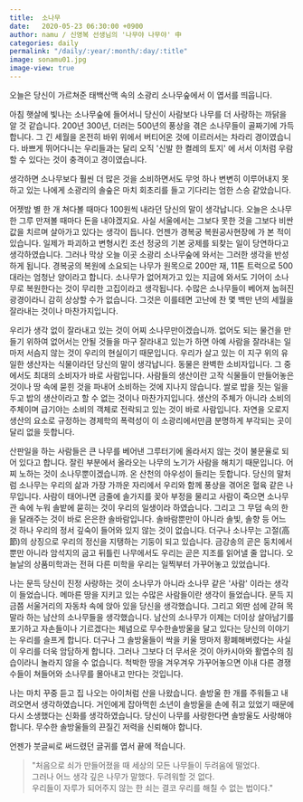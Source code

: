 ```yaml
---
title:  소나무
date:   2020-05-23 06:30:00 +0900
author: namu / 신영복 선생님의 '나무야 나무야' 中
categories: daily
permalink: "/daily/:year/:month/:day/:title"
image: sonamu01.jpg
image-view: true
---
```


오늘은 당신이 가르쳐준 태백산맥 속의 소광리 소나무숲에서 이 엽서를 띄웁니다.

아침 햇살에 빛나는 소나무숲에 들어서니 당신이 사람보다 나무를 더 사랑하는 까닭을 알 것 같습니다.
200년 300년, 더러는 500년의 풍상을 겪은 소나무들이 골짜기에 가득합니다.
그 긴 세월을 온전히 바위 위에서 버티어온 것에 이르러서는 차라리 경이였습니다.
바쁘게 뛰어다니는 우리들과는 달리 오직 '신발 한 켤레의 토지' 에 서서 이처럼 우람할 수 있다는 것이 충격이고 경이였습니다.

생각하면 소나무보다 훨씬 더 많은 것을 소비하면서도 무엇 하나 변변히 이루어내지 못하고 있는 나에게 소광리의 솔숲은
마치 회초리를 들고 기다리는 엄한 스승 같았습니다.

어젯밤 별 한 개 쳐다볼 때마다 100원씩 내라던 당신의 말이 생각납니다.
오늘은 소나무 한 그루 만져볼 때마다 돈을 내야겠지요.
사실 서울에서는 그보다 못한 것을 그보다 비싼 값을 치르며 살아가고 있다는 생각이 듭니다.
언젠가 경복궁 복원공사현장에 가 본 적이 있습니다.
일제가 파괴하고 변형시킨 조선 정궁의 기본 궁제를 되찾는 일이 당연하다고 생각하였습니다.
그러나 막상 오늘 이곳 소광리 소나무숲에 와서는 그러한 생각을 반성하게 됩니다.
경복궁의 복원에 소요되는 나무가 원목으로 200만 재, 11톤 트럭으로 500대라는 엄청난 양이라고 합니다.
소나무가 없어져가고 있는 지금에 와서도 기어이 소나무로 복원한다는 것이 무리한 고집이라고 생각됩니다.
수많은 소나무들이 베어져 눕혀진 광경이라니 감히 상상할 수가 없습니다.
그것은 이를테면 고난에 찬 몇 백만 년의 세월을 잘라내는 것이나 마찬가지입니다.

우리가 생각 없이 잘라내고 있는 것이 어찌 소나무만이겠습니까.
없어도 되는 물건을 만들기 위하여 없어서는 안될 것들을 마구 잘라내고 있는가 하면
아예 사람을 잘라내는 일마저 서슴지 않는 것이 우리의 현실이기 때문입니다.
우리가 살고 있는 이 지구 위의 유일한 생산자는 식물이라던 당신의 말이 생각납니다.
동물은 완벽한 소비자입니다. 그 중에서도 최대의 소비자가 바로 사람입니다.
사람들의 생산이란 고작 식물들이 만들어놓은 것이나 땅 속에 묻힌 것을 파내어 소비하는 것에 지나지 않습니다.
쌀로 밥을 짓는 일을 두고 밥의 생산이라고 할 수 없는 것이나 마찬가지입니다.
생산의 주체가 아니라 소비의 주체이며 급기야는 소비의 객체로 전락되고 있는 것이 바로 사람입니다.
자연을 오로지 생산의 요소로 규정하는 경제학의 폭력성이 이 소광리에서만큼 분명하게 부각되는 곳이 달리 없을 듯합니다.

산판일을 하는 사람들은 큰 나무를 베어낸 그루터기에 올라서지 않는 것이 불문율로 되어 있다고 합니다.
잘린 부분에서 올라오는 나무의 노기가 사람을 해치기 때문입니다.
어찌 노하는 것이 소나무뿐이겠습니까. 온 산천의 아우성이 들리는 듯합니다.
당신의 말처럼 소나무는 우리의 삶과 가장 가까운 자리에서 우리와 함께 풍상을 겪어온 혈육 같은 나무입니다.
사람이 태어나면 금줄에 솔가지를 꽂아 부정을 물리고 사람이 죽으면 소나무 관 속에 누워 솔밭에 묻히는 것이 우리의 일생이라 하였습니다.
그리고 그 무덤 속의 한을 달래주는 것이 바로 은은한 솔바람입니다.
솔바람뿐만이 아니라 솔빛, 솔향 등 어느 것 하나 우리의 정서 깊숙이 들어와 있지 않는 것이 없습니다.
더구나 소나무는 고절(高節)의 상징으로 우리의 정신을 지탱하는 기둥이 되고 있습니다.
금강송의 곧은 둥치에서뿐만 아니라 암석지의 굽고 뒤틀린 나무에서도 우리는 곧은 지조를 읽어낼 줄 압니다.
오늘날의 상품미학과는 전혀 다른 미학을 우리는 일찍부터 가꾸어놓고 있었습니다.

나는 문득 당신이 진정 사랑하는 것이 소나무가 아니라 소나무 같은 '사람' 이라는 생각이 들었습니다.
메마른 땅을 지키고 있는 수많은 사람들이란 생각이 들었습니다.
문득 지금쯤 서울거리의 자동차 속에 앉아 있을 당신을 생각했습니다.
그리고 외딴 섬에 갇혀 목말라 하는 남산의 소나무들을 생각했습니다.
남산의 소나무가 이제는 더이상 살아남기를 포기하고 자손들이나 기르겠다는 체념으로
무수한솔방울을 달고 있다는 당신의 이야기는 우리를 슬프게 합니다.
더구나 그 솔방울들이 싹을 키울 땅마저 황폐해버렸다는 사실이 우리를 더욱 암담하게 합니다.
그러나 그보다 더 무서운 것이 아카시아와 활엽수의 침습이라니 놀라지 않을 수 없습니다.
척박한 땅을 겨우겨우 가꾸어놓으면 이내 다른 경쟁수들이 쳐들어와 소나무를 몰아내고 만다는 것입니다.

나는 마치 꾸중 듣고 집 나오는 아이처럼 산을 나왔습니다.
솔방울 한 개를 주워들고 내려오면서 생각하였습니다.
거인에게 잡아먹힌 소년이 솔방울을 손에 쥐고 있었기 때문에 다시 소생했다는 신화를 생각하였습니다.
당신이 나무를 사랑한다면 솔방울도 사랑해야 합니다.
무수한 솔방울들의 끈질긴 저력을 신뢰해야 합니다.

언젠가 붓글씨로 써드렸던 글귀를 엽서 끝에 적습니다.


> "처음으로 쇠가 만들어졌을 때 세상의 모든 나무들이 두려움에 떨었다.<br/>
> 그러나 어느 생각 깊은 나무가 말했다. 두려워할 것 없다.<br/>
> 우리들이 자루가 되어주지 않는 한 쇠는 결코 우리를 해칠 수 없는 법이다."
